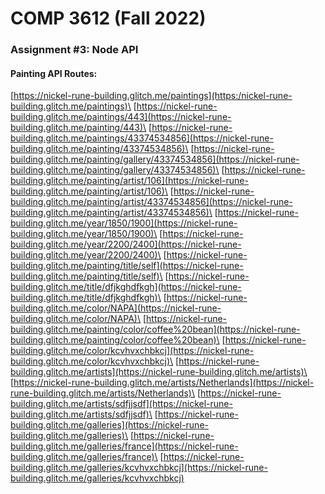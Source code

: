 # COMP 3612 (Fall 2022)
### Assignment #3: Node API

#### Painting API Routes:
[https://nickel-rune-building.glitch.me/paintings](https:/nickel-rune-building.glitch.me/paintings)\
[https://nickel-rune-building.glitch.me/paintings/443](https://nickel-rune-building.glitch.me/painting/443)\
[https://nickel-rune-building.glitch.me/paintings/43374534856](https://nickel-rune-building.glitch.me/painting/43374534856)\
[https://nickel-rune-building.glitch.me/painting/gallery/43374534856](https://nickel-rune-building.glitch.me/painting/gallery/43374534856)\
[https://nickel-rune-building.glitch.me/painting/artist/106](https://nickel-rune-building.glitch.me/painting/artist/106)\
[https://nickel-rune-building.glitch.me/painting/artist/43374534856](https://nickel-rune-building.glitch.me/painting/artist/43374534856)\
[https://nickel-rune-building.glitch.me/year/1850/1900](https://nickel-rune-building.glitch.me/year/1850/1900)\
[https://nickel-rune-building.glitch.me/year/2200/2400](https://nickel-rune-building.glitch.me/year/2200/2400)\
[https://nickel-rune-building.glitch.me/painting/title/self](https://nickel-rune-building.glitch.me/painting/title/self)\
[https://nickel-rune-building.glitch.me/title/dfjkghdfkgh](https://nickel-rune-building.glitch.me/title/dfjkghdfkgh)\
[https://nickel-rune-building.glitch.me/color/NAPA](https://nickel-rune-building.glitch.me/color/NAPA)\
[https://nickel-rune-building.glitch.me/painting/color/coffee%20bean](https://nickel-rune-building.glitch.me/painting/color/coffee%20bean)\
[https://nickel-rune-building.glitch.me/color/kcvhvxchbkcj](https://nickel-rune-building.glitch.me/color/kcvhvxchbkcj)\
[https://nickel-rune-building.glitch.me/artists](https://nickel-rune-building.glitch.me/artists)\
[https://nickel-rune-building.glitch.me/artists/Netherlands](https://nickel-rune-building.glitch.me/artists/Netherlands)\
[https://nickel-rune-building.glitch.me/artists/sdfjjsdf](https://nickel-rune-building.glitch.me/artists/sdfjjsdf)\
[https://nickel-rune-building.glitch.me/galleries](https://nickel-rune-building.glitch.me/galleries)\
[https://nickel-rune-building.glitch.me/galleries/france](https://nickel-rune-building.glitch.me/galleries/france)\
[https://nickel-rune-building.glitch.me/galleries/kcvhvxchbkcj](https://nickel-rune-building.glitch.me/galleries/kcvhvxchbkcj)
